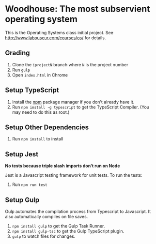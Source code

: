# Woodhouse: The most subservient operating system

This is the Operating Systems class initial project.
See http://www.labouseur.com/courses/os/ for details.

## Grading

1. Clone the `iprojectN` branch where `N` is the project number
1. Run `gulp`
1. Open `index.html` in Chrome

## Setup TypeScript

1. Install the [npm](https://www.npmjs.org/) package manager if you don't already have it.
1. Run `npm install -g typescript` to get the TypeScript Compiler. (You may need to do this as root.)

## Setup Other Dependencies

1. Run `npm install` to install

## Setup Jest

**No tests because triple slash imports don't run on Node**

Jest is a Javascript testing framework for unit tests. To run the tests:

1. Run `npm run test`

## Setup Gulp

Gulp automates the compilation process from Typescript to Javascript.
It also automatically compiles on file saves.

1. `npm install gulp` to get the Gulp Task Runner.
1. `npm install gulp-tsc` to get the Gulp TypeScript plugin.
1. `gulp` to watch files for changes.
